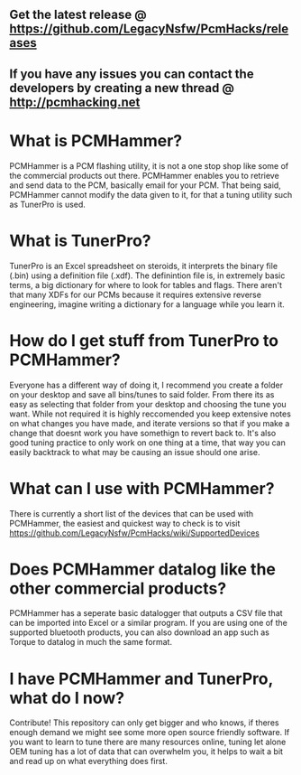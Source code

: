 ## Get the latest release @ https://github.com/LegacyNsfw/PcmHacks/releases
## If you have any issues you can contact the developers by creating a new thread @ http://pcmhacking.net
# What is PCMHammer?
PCMHammer is a PCM flashing utility, it is not a one stop shop like some of the commercial products out there. 
PCMHammer enables you to retrieve and send data to the PCM, basically email for your PCM. 
That being said, PCMHammer cannot modify the data given to it, for that a tuning utility such as TunerPro is used.
# What is TunerPro?
TunerPro is an Excel spreadsheet on steroids, it interprets the binary file (.bin) using a definition file (.xdf). 
The definintion file is, in extremely basic terms, a big dictionary for where to look for tables and flags. 
There aren't that many XDFs for our PCMs because it requires extensive reverse engineering, imagine writing a dictionary for a language while you learn it.
# How do I get stuff from TunerPro to PCMHammer?
Everyone has a different way of doing it, I recommend you create a folder on your desktop and save all bins/tunes to said folder. From there its as easy as selecting that folder from your desktop and choosing the tune you want.
While not required it is highly reccomended you keep extensive notes on what changes you have made, and iterate versions so that if you make a change that doesnt work you have somethign to revert back to.
It's also good tuning practice to only work on one thing at a time, that way you can easily backtrack to what may be causing an issue should one arise.
# What can I use with PCMHammer?
There is currently a short list of the devices that can be used with PCMHammer, the easiest and quickest way to check is to visit https://github.com/LegacyNsfw/PcmHacks/wiki/SupportedDevices
# Does PCMHammer datalog like the other commercial products?
PCMHammer has a seperate basic datalogger that outputs a CSV file that can be imported into Excel or a similar program.
If you are using one of the supported bluetooth products, you can also download an app such as Torque to datalog in much the same format.
# I have PCMHammer and TunerPro, what do I now?
Contribute! This repository can only get bigger and who knows, if theres enough demand we might see some more open source friendly software. 
If you want to learn to tune there are many resources online, tuning let alone OEM tuning has a lot of data that can overwhelm you, it helps to wait a bit and read up on what everything does first.
